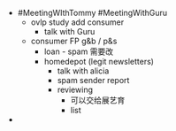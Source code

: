 - #MeetingWIthTommy #MeetingWithGuru
	- ovlp study add consumer
		- talk with Guru
	- consumer FP  g&b / p&s
		- loan - spam 需要改
		- homedepot (legit newsletters)
			- talk with alicia
			- spam sender report
			- reviewing
				- 可以交给展艺育
				- list
-